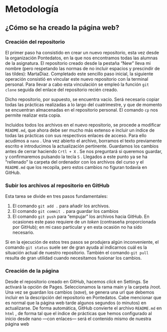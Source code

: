 # Metodología 

## ¿Cómo se ha creado la página web? 

### Creación del repositorio

El primer paso ha consistido en crear un nuevo repositorio, esta vez desde la organización Pontedatos, en la que nos encontramos todas las alumnas de la asignatura. El repositorio creado desde la pestaña “New” lleva mi nombre (pero respetando las normas de no incluir espacios y prescindir de las tildes): MartaDiaz. Completado este sencillo paso inicial, la siguiente operación consistió en vincular este nuevo repositorio con la terminal personal. Para llevar a cabo esta vinculación se empleó la función `git clone` seguida del enlace del repositorio recién creado. 

Dicho repositorio, por supuesto, se encuentra vacío. Será necesario copiar todas las prácticas realizadas a lo largo del cuatrimestre, y que de momento se encuentran almacenadas en el repositorio personal. El comando `cp` nos permite realizar esta copia. 

Incluidos todos los archivos en el nuevo repositorio, se procede a modificar `README.md`, que ahora debe ser mucho más extenso e incluir un índice de todas las prácticas con sus respectivos enlaces de acceso. Para ello acudimos a `nano` . Una vez abierto el archivo, borramos el texto previamente escrito e introducimos la actualización pertinente. Guardamos los cambios antes de cerrar haciendo `Crtl + X` . Se nos preguntará si queremos guardar, y confirmaremos pulsando la tecla `S` . Llegados a este punto ya se ha “rellenado” la carpeta del ordenador con los archivos del curso y el `README.md` que los recopila, pero estos cambios no figuran todavía en GitHub. 

### Subir los archivos al repositorio en GitHub

Esta tarea se divide en tres pasos fundamentales: 

1.	El comando `git add .` para añadir los archivos. 
2.	El comando `git commit .` para guardar los cambios
3.	El comando `git push` para “empujar” los archivos hacia GitHub. En ocasiones este paso requiere de un *token* (contraseña proporcionada por GitHub); en mi caso particular y en esta ocasión no ha sido necesario. 

Si en la ejecución de estos tres pasos se produjera algún inconveniente, el comando `git status` suele ser de gran ayuda al indicarnos cuál es la situación actual de nuestro repositorio. También el comando `git pull` resulta de gran utilidad cuando necesitamos fusionar los cambios. 

### Creación de la página
Desde el repositorio creado en GitHub, hacemos *click* en Settings. Se activará la opción de Pages. Seleccionamos la rama main y la carpeta /root. Una vez se guardan los cambios (*save*), se genera una url que debemos incluir en la descripción del repositorio en Pontedatos. Cabe mencionar que es normal que la página web tarde algunos segundos (o minutos) en actualizarse. 
De forma automática, GitHub convierte el archivo `README.md` en `html` , de forma tal que el índice de prácticas que hemos configurado al inicio desde nano —con enlaces— será el contenido mismo de nuestra página web
